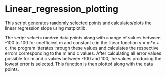 # Linear_regression_plotting
This script generates randomly selected points and calculates/plots the linear regression slope using matplotlib.

The script selects random data points along with a range of values between -100 to 100 for coefficient m and constant c in the linear function y = m*x + c.
the program itterates through these values and calculates the respective errors corresponding to the m and c values. After calculating all error values possible for m and c values between -100 and 100, the values producing the lowest error is selected. This function is then plotted along with the data points.
